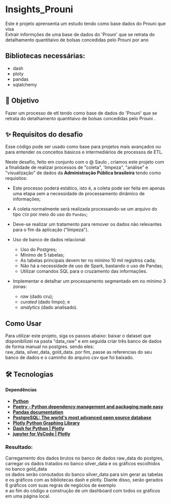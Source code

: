 # Insights_Prouni

Este é projeto aprensenta um estudo tendo como base dados do Prouni que visa <br />
Extrair informções de uma base de dados do 'Prouni' que se retrata do detalhamento quantitaivo de bolsas concedidas pelo Prouni por ano



## Bibliotecas necessárias:

- dash
- ploty
- pandas
- sqlalchemy

## 🧐 Objetivo

Fazer um processo de etl tendo como base de dados do 'Prouni' que se retrata do detalhamento quantitaivo de bolsas concedidas pelo Prouni . <br/>

## ✨ Requisitos do desafio

Esse código pode ser usado como base para projetos mais avançados ou para entender os conceitos básicos e intermediários de processos de ETL. <br/>

Neste desafio, feito em conjunto com o @ Saulo , criamos este projeto com a finalidade de realizar processos de "coleta", 'limpeza", "análise" e "visualização" de dados da **Administração Pública brasileira** tendo como requisitos:

-   Este processo poderá estático, isto é, a coleta pode ser feita em apenas uma etapa sem a necessidade de processamento dinâmico de informações;
-   A coleta normalmente será realizada processando-se um arquivo do tipo `CSV` por meio do uso do `Pandas`;
-   Deve-se realizar um tratamento para remover os dados não relevantes para o fim da aplicação ("limpeza").

-   Uso de banco de dados relacional:
    -   Uso do Postgres;
    -   Mínimo de 5 tabelas;
    -   As tabelas principais devem ter no mínimo 10 mil registros cada;
    -   Não há a necessidade de uso de Spark, bastando o uso de Pandas;
    -   Utilizar comandos SQL para o cruzamento das informações.
-   Implementar e detalhar um processamento segmentado em no mínimo 3 zonas:
    -   _raw_ (dado cru);
    -   _curated_ (dado limpo); e
    -   _analytics_ (dado analisado).
## Como Usar

Para utilizar este projeto, siga os passos abaixo:
baixar o dataset que disponibilizei na pasta "data_raw" e em seguida criar três banco de dados de forma manual no postgres. sendo eles: <br/>
raw_data, silver_data, gold_data. por fim, passe as referencias do seu banco de dados e o caminho do arquivo csv que foi baixado.

## 🛠 Tecnologias

#### **Dependências**

-   **[Python](https://docs.python.org/pt-br/3/tutorial/index.html)**
-   **[Poetry - Python dependency management and packaging made easy](https://python-poetry.org/)**
-   **[Pandas documentation](https://pandas.pydata.org/pandas-docs/stable/index.html)**
-   **[PostgreSQL: The world's most advanced open source database](https://www.postgresql.org/)**
-   **[Plotly Python Graphing Library](https://plotly.com/python/)**
-   **[Dash for Python | Plotly](https://dash.plotly.com/tutorial)**
-   **[jupyter for VsCode | Plotly](https://www.walissonsilva.com/posts/jupyter-notebook-no-visual-studio-code)**

### Resultado:

Carregamento dos dados brutos no banco de dados raw_data do postgres, carregar os dados tratados no banco silver_data e os gráficos escolhidos no banco gold_data <br/>
os dados serão consutados do banco silver_data para sim gerar as tabelas e os gráficos com as bibliotecas dash e plotly. Diante disso, serão gerados 6 gráficos com suas regras de negócios de exemplo <br/>
e ao fim do código a construção de um dashboard com todos os gráficos em uma página local.


